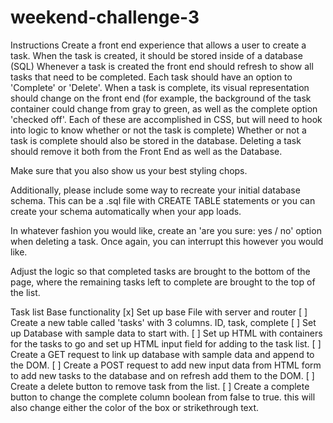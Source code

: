 # weekend-challenge-3

Instructions
Create a front end experience that allows a user to create a task.
When the task is created, it should be stored inside of a database (SQL)
Whenever a task is created the front end should refresh to show all tasks that need to be completed.
Each task should have an option to 'Complete' or 'Delete'.
When a task is complete, its visual representation should change on the front end
(for example, the background of the task container could change from gray to green,
  as well as the complete option 'checked off'. Each of these are accomplished in CSS, but will need
  to hook into logic to know whether or not the task is complete)
Whether or not a task is complete should also be stored in the database.
Deleting a task should remove it both from the Front End as well as the Database.

Make sure that you also show us your best styling chops.

Additionally, please include some way to recreate your initial database schema. This can be a .sql file
with CREATE TABLE statements or you can create your schema automatically when your app loads.

In whatever fashion you would like, create an 'are you sure: yes / no' option when deleting a task. Once
again, you can interrupt this however you would like.

Adjust the logic so that completed tasks are brought to the bottom of the page, where the remaining tasks
left to complete are brought to the top of the list.

Task list
Base functionality
[x] Set up base File with server and router 
[ ] Create a new table called 'tasks' with 3 columns. ID, task, complete
[ ] Set up Database with sample data to start with.
[ ] Set up HTML with containers for the tasks to go and set up HTML input field
    for adding to the task list.
[ ] Create a GET request to link up database with sample data and append to the
    DOM.
[ ] Create a POST request to add new input data from HTML form to add new tasks
    to the database and on refresh add them to the DOM.
[ ] Create a delete button to remove task from the list.
[ ] Create a complete button to change the complete column boolean from false to true.
    this will also change either the color of the box or strikethrough text.
